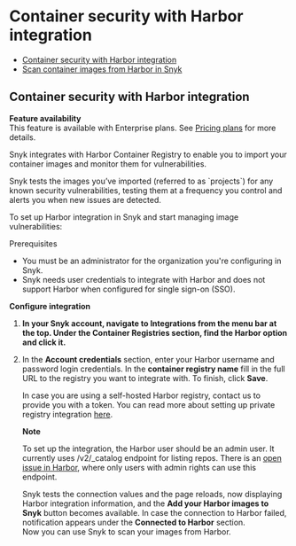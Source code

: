 # Container security with Harbor integration

* [ Container security with Harbor integration](/hc/en-us/articles/360018401678-Container-security-with-Harbor-integration)
* [ Scan container images from Harbor in Snyk](/hc/en-us/articles/360018439098-Scan-container-images-from-Harbor-in-Snyk)

##  Container security with Harbor integration

**Feature availability**  
This feature is available with Enterprise plans. See [Pricing plans](https://snyk.io/plans/) for more details.

Snyk integrates with Harbor Container Registry to enable you to import your container images and monitor them for vulnerabilities. 

Snyk tests the images you’ve imported \(referred to as \`projects\`\) for any known security vulnerabilities, testing them at a frequency you control and alerts you when new issues are detected.

To set up Harbor integration in Snyk and start managing image vulnerabilities: 

Prerequisites

* You must be an administrator for the organization you're configuring in Snyk.
* Snyk needs user credentials to integrate with Harbor and does not support Harbor when configured for single sign-on \(SSO\).

**Configure integration**

1. **In your Snyk account, navigate to Integrations from the menu bar at the top. Under the Container Registries section, find the Harbor option and click it.**
2. In the **Account credentials** section, enter your Harbor username and password login credentials. In the **container registry name** fill in the full URL to the registry you want to integrate with. To finish, click **Save**.  
  
  
   In case you are using a self-hosted Harbor registry, contact us to provide you with a token. You can read more about setting up private registry integration [here](https://support.snyk.io/hc/en-us/articles/360017040957).  


   **Note**

   To set up the integration, the Harbor user should be an admin user. It currently uses /v2/\_catalog endpoint for listing repos. There is an [open issue in Harbor](https://github.com/goharbor/harbor/issues/6784), where only users with admin rights can use this endpoint.  

   Snyk tests the connection values and the page reloads, now displaying Harbor integration information, and the **Add your Harbor images to Snyk** button becomes available. In case the connection to Harbor failed, notification appears under the **Connected to Harbor** section.  
   Now you can use Snyk to scan your images from Harbor.

